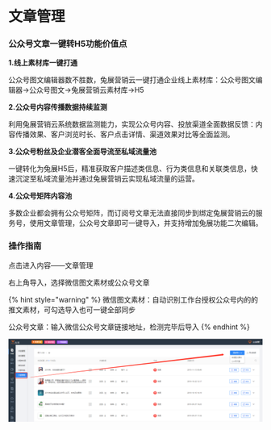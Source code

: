 # 文章管理

### 公众号文章一键转H5功能价值点

**1.线上素材库一键打通**

公众号图文编辑器数不胜数，兔展营销云一键打通企业线上素材库：公众号图文编辑器→公众号图文→兔展营销云素材库→H5

**2.公众号内容传播数据持续监测**

利用兔展营销云系统数据监测能力，实现公众号内容、投放渠道全面数据反馈：内容传播效果、客户浏览时长、客户点击详情、渠道效果对比等全面监测。

**3.公众号粉丝及企业潜客全面导流至私域流量池**

一键转化为兔展H5后，精准获取客户描述类信息、行为类信息和关联类信息，快速沉淀至私域流量池并通过兔展营销云实现私域流量的运营。

**4.公众号矩阵内容池**

多数企业都会拥有公众号矩阵，而订阅号文章无法直接同步到绑定兔展营销云的服务号，使用文章管理，公众号文章即可一键导入，并支持增加兔展功能二次编辑。

### 操作指南

点击进入内容——文章管理

右上角导入，选择微信图文素材或公众号文章

{% hint style="warning" %}
微信图文素材：自动识别工作台授权公众号内的的推文素材，可勾选导入也可一键全部同步

公众号文章：输入微信公众号文章链接地址，检测完毕后导入
{% endhint %}

![](../.gitbook/assets/image%20%2890%29.png)

